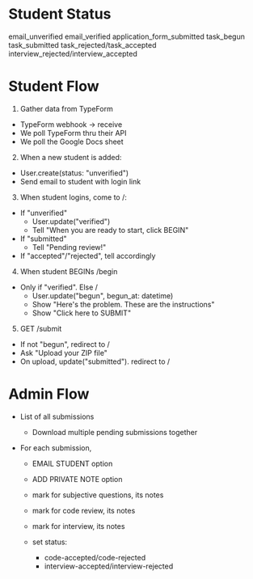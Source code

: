# Student Status

email_unverified
email_verified
application_form_submitted
task_begun
task_submitted
task_rejected/task_accepted
interview_rejected/interview_accepted

# Student Flow

1. Gather data from TypeForm
  - TypeForm webhook -> receive
  - We poll TypeForm thru their API
  - We poll the Google Docs sheet

2. When a new student is added:
  - User.create(status: "unverified")
  - Send email to student with login link

3. When student logins, come to /:
  - If "unverified"
    - User.update("verified")
    - Tell "When you are ready to start, click BEGIN"
  - If "submitted"
    - Tell "Pending review!"
  - If "accepted"/"rejected", tell accordingly

4. When student BEGINs /begin
  - Only if "verified". Else /
    - User.update("begun", begun_at: datetime)
    - Show "Here's the problem. These are the instructions"
    - Show "Click here to SUBMIT"

5. GET /submit 
  - If not "begun", redirect to /
  - Ask "Upload your ZIP file"
  - On upload, update("submitted"). redirect to /

# Admin Flow

* List of all submissions
  - Download multiple pending submissions together

* For each submission,
  - EMAIL STUDENT option
  - ADD PRIVATE NOTE option

  - mark for subjective questions, its notes
  - mark for code review, its notes
  - mark for interview, its notes

  - set status:
    - code-accepted/code-rejected
    - interview-accepted/interview-rejected
